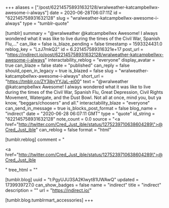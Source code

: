 +++
aliases = ["/post/622145758931632128/wralweather-katcampbellwx-awesome-i-always"]
date = 2020-06-28T06:07:11Z
id = "622145758931632128"
slug = "wralweather-katcampbellwx-awesome-i-always"
type = "tumblr-quote"

[tumblr]
summary = "@wralweather @katcampbellwx Awesome! I always wondered what it was like to live during the times of the Civil War, Spanish Flu,..."
can_like = false
is_blaze_pending = false
timestamp = 1593324431.0
reblog_key = "LzJ7mkQ2"
id = 6.221457589316321e+17
post_url = "https://indirect.io/post/622145758931632128/wralweather-katcampbellwx-awesome-i-always"
interactability_reblog = "everyone"
display_avatar = true
can_blaze = false
state = "published"
can_reply = false
should_open_in_legacy = true
is_blazed = false
slug = "wralweather-katcampbellwx-awesome-i-always"
short_url = "https://tmblr.co/ZY3jbyYYJaL-ei00"
text = "@wralweather @katcampbellwx Awesome! I always wondered what it was like to live during the times of the Civil War, Spanish Flu, Great Depression, Civil Rights Movement, Watergate, and the Dust Bowl.  Not all at once, mind you, but ya know, &ldquo;beggars/choosers&rdquo; and all."
interactability_blaze = "everyone"
can_send_in_message = true
is_blocks_post_format = false
blog_name = "indirect"
date = "2020-06-28 06:07:11 GMT"
type = "quote"
id_string = "622145758931632128"
note_count = 0.0
source = "<a href=\"http://twitter.com/Cred_Just_ible/status/1275239710638604289\">@Cred_Just_ible</a>"
can_reblog = false
format = "html"

[tumblr.reblog]
comment = "<p><a href=\"http://twitter.com/Cred_Just_ible/status/1275239710638604289\">@Cred_Just_ible</a></p>"
tree_html = ""

[tumblr.blog]
uuid = "t:PgyUJU3SA2Klwyt81UWAwQ"
updated = 1739939727.0
can_show_badges = false
name = "indirect"
title = "indirect"
description = ""
url = "https://indirect.io/"

[tumblr.blog.tumblrmart_accessories]
+++
